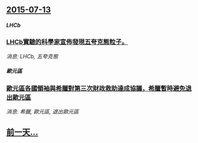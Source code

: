 ## [2015-07-13](/news/2015/07/13/index.md)

##### LHCb
### [LHCb實驗的科學家宣佈發現五夸克態粒子。 ](/news/2015/07/13/LHCb實驗的科學家宣佈發現五夸克態粒子.md)
_消息: LHCb, 五夸克態_

##### 歐元區
### [ 歐元區各國領袖與希臘對第三次財政救助達成協議，希臘暫時避免退出歐元區](/news/2015/07/13/歐元區各國領袖與希臘對第三次財政救助達成協議-希臘暫時避免退出歐元區.md)
_消息: 希臘, 歐元區, 退出歐元區_

## [前一天...](/news/2015/07/12/index.md)

